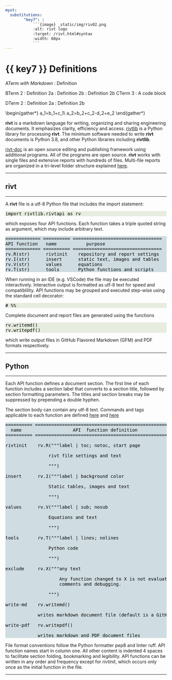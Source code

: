 ```yaml
---
myst:
  substitutions:
        "key7": |
            ```{image} _static/img/riv02.png
            :alt: rivt logo
            :target: /rivt.html#syntax
            :width: 60px
            ```
---
```


# {{ key7 }} Definitions


ATerm *with Markdown*
  : Definition 

BTerm 2
  : Definition 2a
  : Definition 2b
  : Definition 2b
CTerm 3
  :     A code block

DTerm 2
  : Definition 2a
  : Definition 2b


\begin{gather*}
a_1=b_1+c_1\\
a_2=b_2+c_2-d_2+e_2
\end{gather*}

**rivt** is a markdown language for writing, organizing and sharing engineering
documents. It emphasizes clarity, efficiency and access.
[rivtlib](https://rivt-code.net) is a Python library for processing **rivt**.
The minimum software needed to write **rivt** documents is Python 3.8, and
other Python libraries including **rivtlib**. 

[rivt-doc](/rdoc.md) is an open source editing and publishing framework
using additional programs. All of the programs are open source. **rivt** works
with single files and extensive reports with hundreds of files. Multi-file
reports are organized in a tri-level folder structure explained
[here](/rdoc.md#folders).

<hr>

## **rivt**
<hr>

A **rivt** file is a utf-8 Python file that includes the import statement: 

<pre style="background:#e6ecdf;color:#000000">import rivtlib.rivtapi as rv</pre> 

which exposes four API functions. Each function takes a triple quoted string as
argument, which may include arbitrary text.

<pre style="background: #cfdde2;color:#000000">
============= ========== =================================
API function   name           purpose
============= ========== =================================
rv.R(str)      rivtinit    repository and report settings
rv.I(str)      insert      static text, images and tables
rv.V(str)      values      equations
rv.T(str)      tools       Python functions and scripts
</pre>

When running in an IDE (e.g. VSCode) the file may be executed interactively.
Interactive output is formatted as utf-8 text for speed and compatiblility. API
functions may be grouped and executed step-wise using the standard cell decorator:

<pre style="background:#e6ecdf;color:#000000"># %%</pre>

Complete document and report files are generated using the functions

<pre style="background:#e6ecdf;color:#000000">rv.writemd() 
rv.writepdf() </pre>

which write output files in GitHub Flavored Markdown
(GFM) and PDF formats respectively.

<hr>

## **Python**
<hr>

Each API function defines a document section. The first line of each function
includes a section label that converts to a section title, followed by section
formatting parameters. The titles and section breaks may be suppressed by
prepending a double hyphen.

The section body can contain any utf-8 text. Commands and tags applicable to
each function are defined [here](/syntax.md#commands) and
[here](/syntax.md#tags)


<pre style="background: #cfdde2; color: #000000">
========== ========================================================
  name                   API  function definition
========== ========================================================

rivtinit    rv.R("""label | toc; notoc, start page

                rivt file settings and text

                """)

insert      rv.I("""label | background color  

                Static tables, images and text

                """)

values      rv.V("""label | sub; nosub 

                Equations and text
                
                """)

tools       rv.T("""label | lines; nolines

                Python code

                """)

exclude     rv.X("""any text

                    Any function changed to X is not evaluated. Used for
                    comments and debugging.

                """)

write-md    rv.writemd()
        
            writes markdown document file (default is a GitHub README.md)

write-pdf   rv.writepdf()
    
            writes markdown and PDF document files
</pre>

File format conventions follow the Python formatter pep8 and linter ruff. API
function names start in column one. All other content is indented 4 spaces
to facilitate section folding, bookmarking and legibility. API functions can
be written in any order and frequency except for *rivtinit*, which occurs only once
as the initial function in the file.

<hr>




